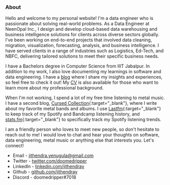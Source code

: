 ### About

Hello and welcome to my personal website! I'm a data engineer who is passionate about solving real-world problems. As a Data Engineer at NeenOpal Inc., I design and develop cloud-based data warehousing and business intelligence solutions for clients across diverse sectors globally. I've been working on end-to-end projects that involved data cleaning, migration, visualization, forecasting, analysis, and business intelligence. I have served clients in a range of industries such as Logistics, Ed-Tech, and NBFC, delivering tailored solutions to meet their specific business needs.

I have a Bachelors degree in Computer Science from IIIT Jabalpur. In addition to my work, I also love documenting my learnings in software and data engineering. I have a [blog](https://jithendray.github.io/) where I share my insights and experiences, so feel free to check it out! My [CV](https://jithendray.github.io/cv) is also available for those who want to learn more about my professional background.

When I'm not working, I spend a lot of my free time listening to metal music. I have a second blog, [Cursed Collection](https://cursedcollection.github.io/){:target="_blank"}, where I write about my favorite metal bands and albums. I use [Lastfm](https://www.last.fm/user/Jithendray){:target="_blank"} to keep track of my Spotify and Bandcamp listening history, and [stats.fm](https://stats.fm/doomedripper){:target="_blank"} to specifically track my Spotify listening trends.

I am a friendly person who loves to meet new people, so don't hesitate to reach out to me! I would love to chat and hear your thoughts on software, data engineering, metal music or anything else that interests you. Let's connect!

- Email - [jithendra.yenugula@gmail.com](mailto:jithendra.yenugula@gmail.com)
- Twitter - [twitter.com/doomedripper](https://twitter.com/doomedripper)
- LinkedIn - [linkedin.com/jithendray](https://www.linkedin.com/in/jithendray/)
- Github - [github.com/jithendray](https://github.com/jithendray)
- Discord - doomedripper#7018
